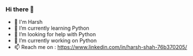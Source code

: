 ### Hi there 👋
- 👦 I'm Harsh
- 🌱 I’m currently learning Python
- 🤔 I’m looking for help with Python
- 🔭 I’m currently working on Python
- 📫 Reach me on : https://www.linkedin.com/in/harsh-shah-76b370205/

